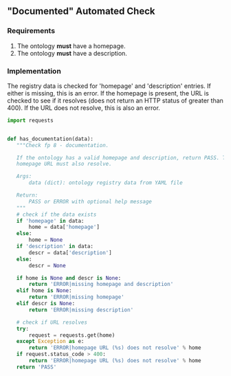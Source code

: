 ## "Documented" Automated Check

### Requirements
1. The ontology **must** have a homepage.
2. The ontology **must** have a description.

### Implementation
The registry data is checked for 'homepage' and 'description' entries. If either is missing, this is an error. If the homepage is present, the URL is checked to see if it resolves (does not return an HTTP status of greater than 400). If the URL does not resolve, this is also an error.

```python
import requests


def has_documentation(data):
   """Check fp 8 - documentation.

   If the ontology has a valid homepage and description, return PASS. The
   homepage URL must also resolve.

   Args:
       data (dict): ontology registry data from YAML file

   Return:
       PASS or ERROR with optional help message
   """
   # check if the data exists
   if 'homepage' in data:
       home = data['homepage']
   else:
       home = None
   if 'description' in data:
       descr = data['description']
   else:
       descr = None

   if home is None and descr is None:
       return 'ERROR|missing homepage and description'
   elif home is None:
       return 'ERROR|missing homepage'
   elif descr is None:
       return 'ERROR|missing description'

   # check if URL resolves
   try:
       request = requests.get(home)
   except Exception as e:
       return 'ERROR|homepage URL (%s) does not resolve' % home
   if request.status_code > 400:
       return 'ERROR|homepage URL (%s) does not resolve' % home
   return 'PASS'
```
